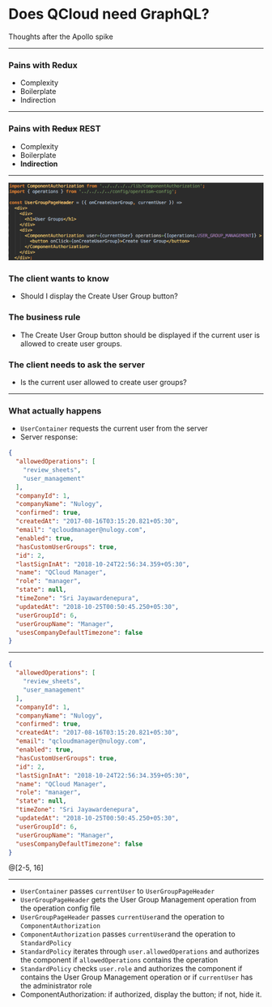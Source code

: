 # Does QCloud need GraphQL?

Thoughts after the Apollo spike

---

### Pains with Redux

- Complexity
- Boilerplate
- Indirection

---

### Pains with ~~Redux~~ REST

- Complexity
- Boilerplate
- **Indirection**

---

![current](images/current_page_header_component.png)

### The client wants to know
- Should I display the Create User Group button?

### The business rule
- The Create User Group button should be displayed if the current user is allowed to create user groups.

### The client needs to ask the server
- Is the current user allowed to create user groups?

---

### What actually happens
- `UserContainer` requests the current user from the server
- Server response:
```json
{
  "allowedOperations": [
    "review_sheets",
    "user_management"
  ],
  "companyId": 1,
  "companyName": "Nulogy",
  "confirmed": true,
  "createdAt": "2017-08-16T03:15:20.821+05:30",
  "email": "qcloudmanager@nulogy.com",
  "enabled": true,
  "hasCustomUserGroups": true,
  "id": 2,
  "lastSignInAt": "2018-10-24T22:56:34.359+05:30",
  "name": "QCloud Manager",
  "role": "manager",
  "state": null,
  "timeZone": "Sri Jayawardenepura",
  "updatedAt": "2018-10-25T00:50:45.250+05:30",
  "userGroupId": 6,
  "userGroupName": "Manager",
  "usesCompanyDefaultTimezone": false
}
```

---

```json
{
  "allowedOperations": [
    "review_sheets",
    "user_management"
  ],
  "companyId": 1,
  "companyName": "Nulogy",
  "confirmed": true,
  "createdAt": "2017-08-16T03:15:20.821+05:30",
  "email": "qcloudmanager@nulogy.com",
  "enabled": true,
  "hasCustomUserGroups": true,
  "id": 2,
  "lastSignInAt": "2018-10-24T22:56:34.359+05:30",
  "name": "QCloud Manager",
  "role": "manager",
  "state": null,
  "timeZone": "Sri Jayawardenepura",
  "updatedAt": "2018-10-25T00:50:45.250+05:30",
  "userGroupId": 6,
  "userGroupName": "Manager",
  "usesCompanyDefaultTimezone": false
}
```
@[2-5, 16]

---

- `UserContainer` passes `currentUser` to `UserGroupPageHeader`
- `UserGroupPageHeader` gets the User Group Management operation from the operation config file
- `UserGroupPageHeader` passes `currentUser`and the operation to `ComponentAuthorization`
- `ComponentAuthorization` passes `currentUser`and the operation to `StandardPolicy`
- `StandardPolicy` iterates through `user.allowedOperations` and authorizes the component
if `allowedOperations` contains the operation
- `StandardPolicy` checks `user.role` and authorizes the component if 
contains the User Group Management operation or if `currentUser` has the administrator role
- ComponentAuthorization: if authorized, display the button; if not, hide it.

